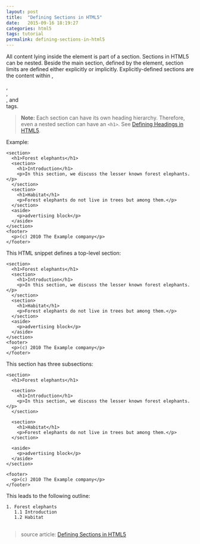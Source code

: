 ```yaml
---
layout: post
title:  "Defining Sections in HTML5"
date:   2015-09-16 18:19:27
categories: html5
tags: tutorial
permalink: defining-sections-in-html5
---
```

All content lying inside the <code class="language-markup"><body></code> element is part of a section. Sections in HTML5 can be nested. Beside the main section, defined by the <code class="language-markup"><body></code> element, section limits are defined either explicitly or implicitly. Explicitly-defined sections are the content within <code class="language-markup"><body></code>,  <code class="language-markup"><section></code>,  <code class="language-markup"><article></code>,  <code class="language-markup"><aside></code>, and <code class="language-markup"><nav></code> tags.

<div class="alert-success">
    <div class="line1"></div>
    <div class="line2"></div>
    <blockquote class="text-black"><strong>Note:</strong> Each section can have its own heading hierarchy. Therefore, even a nested section can have an <code class="language-markup">&lt;h1></code>. See <a href="https://developer.mozilla.org/en-US/docs/Sections_and_Outlines_of_an_HTML5_document#Defining_Headings_in_HTML5">Defining Headings in HTML5</a>.</blockquote>
</div>

Example:

<!-- more -->

<pre class="line-numbers">
<code class="language-markup">&lt;section>
  &lt;h1>Forest elephants&lt;/h1>
  &lt;section>
    &lt;h1>Introduction&lt;/h1>
    &lt;p>In this section, we discuss the lesser known forest elephants.&lt;/p>
  &lt;/section>
  &lt;section>
    &lt;h1>Habitat&lt;/h1>
    &lt;p>Forest elephants do not live in trees but among them.&lt;/p>
  &lt;/section>
  &lt;aside>
    &lt;p>advertising block&lt;/p>
  &lt;/aside>
&lt;/section>
&lt;footer>
  &lt;p>(c) 2010 The Example company&lt;/p>
&lt;/footer></code>
</pre>

This HTML snippet defines a top-level section:

<pre class="line-numbers">
<code class="language-markup">&lt;section>
  &lt;h1>Forest elephants&lt;/h1>
  &lt;section>
    &lt;h1>Introduction&lt;/h1>
    &lt;p>In this section, we discuss the lesser known forest elephants.&lt;/p>
  &lt;/section>
  &lt;section>
    &lt;h1>Habitat&lt;/h1>
    &lt;p>Forest elephants do not live in trees but among them.&lt;/p>
  &lt;/section>
  &lt;aside>
    &lt;p>advertising block&lt;/p>
  &lt;/aside>
&lt;/section>
&lt;footer>
  &lt;p>(c) 2010 The Example company&lt;/p>
&lt;/footer></code>
</pre>

This section has three subsections:

<pre class="line-numbers">
<code class="language-markup">&lt;section>
  &lt;h1>Forest elephants&lt;/h1>

  &lt;section>
    &lt;h1>Introduction&lt;/h1>
    &lt;p>In this section, we discuss the lesser known forest elephants.&lt;/p>
  &lt;/section>

  &lt;section>
    &lt;h1>Habitat&lt;/h1>
    &lt;p>Forest elephants do not live in trees but among them.&lt;/p>
  &lt;/section>

  &lt;aside>
    &lt;p>advertising block&lt;/p>
  &lt;/aside>
&lt;/section>

&lt;footer>
  &lt;p>(c) 2010 The Example company&lt;/p>
&lt;/footer></code>
</pre>

This leads to the following outline:

<pre class="line-numbers">
<code class="language-markup">1. Forest elephants
   1.1 Introduction
   1.2 Habitat
</code>
</pre>

> source article: <a href="https://developer.mozilla.org/en-US/docs/Web/Guide/HTML/Sections_and_Outlines_of_an_HTML5_document#Defining_Sections_in_HTML5">Defining Sections in HTML5</a>

